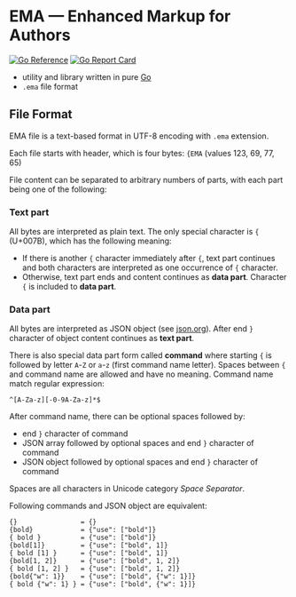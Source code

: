 # EMA — Enhanced Markup for Authors
[![Go Reference](https://pkg.go.dev/badge/quadrimus.com/ema.svg)](https://pkg.go.dev/quadrimus.com/ema)
[![Go Report Card](https://goreportcard.com/badge/quadrimus.com/ema)](https://goreportcard.com/report/quadrimus.com/ema)

- utility and library written in pure [Go](https://go.dev/)
- `.ema` file format

## File Format
EMA file is a text-based format in UTF-8 encoding with `.ema` extension.

Each file starts with header, which is four bytes: `{EMA` (values 123, 69, 77, 65)

File content can be separated to arbitrary numbers of parts, 
with each part being one of the following:

### Text part
All bytes are interpreted as plain text.
The only special character is `{` (U+007B), which has the following meaning:
- If there is another `{` character immediately after `{`, text part
  continues and both characters are interpreted as one occurrence of `{` character.
- Otherwise, text part ends and content continues as **data part**.
  Character `{` is included to **data part**.

### Data part
All bytes are interpreted as JSON object (see [json.org](https://json.org)).
After end `}` character of object content continues as **text part**.

There is also special data part form called **command** 
where starting `{` is followed by letter `A`-`Z` or `a`-`z` 
(first command name letter).
Spaces between `{` and command name are allowed and have no meaning.
Command name match regular expression:
```regexp
^[A-Za-z][-0-9A-Za-z]*$
```
After command name, there can be optional spaces followed by:
- end `}` character of command
- JSON array followed by optional spaces and end `}` character of command
- JSON object followed by optional spaces and end `}` character of command

Spaces are all characters in Unicode category *Space Separator*.

Following commands and JSON object are equivalent:
```
{}                = {}
{bold}            = {"use": ["bold"]}
{ bold }          = {"use": ["bold"]}
{bold[1]}         = {"use": ["bold", 1]}
{ bold [1] }      = {"use": ["bold", 1]}
{bold[1, 2]}      = {"use": ["bold", 1, 2]}
{ bold [1, 2] }   = {"use": ["bold", 1, 2]}
{bold{"w": 1}}    = {"use": ["bold", {"w": 1}]}
{ bold {"w": 1} } = {"use": ["bold", {"w": 1}]}
```
